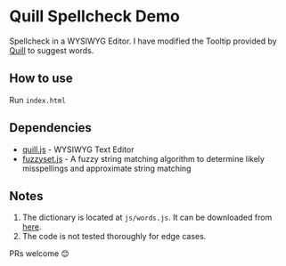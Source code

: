 # Quill Spellcheck Demo

Spellcheck in a WYSIWYG Editor. I have modified the Tooltip provided by [Quill](https://quilljs.com/) to suggest words.

## How to use
Run `index.html`

## Dependencies
* [quill.js](https://quilljs.com/) - WYSIWYG Text Editor
* [fuzzyset.js](https://glench.github.io/fuzzyset.js/) - A fuzzy string matching algorithm to determine likely misspellings and approximate string matching

## Notes
1.  The dictionary is located at `js/words.js`. It can be downloaded from [here](http://www.gwicks.net/dictionaries.htm).
2.  The code is not tested thoroughly for edge cases.

PRs welcome :blush:



 
